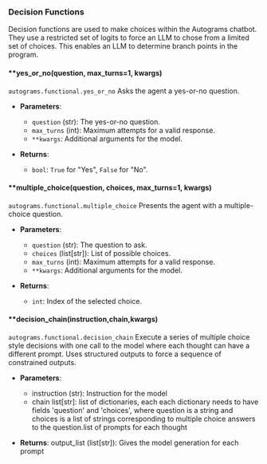 ### Decision Functions

Decision functions are used to make choices within the Autograms chatbot. They use a restricted set of logits to force an LLM to chose from a limited set of choices. This enables an LLM to determine branch points in the program. 

#### **yes_or_no(question, max_turns=1, **kwargs)**
`autograms.functional.yes_or_no`
Asks the agent a yes-or-no question.

- **Parameters**:
  - `question` (str): The yes-or-no question.
  - `max_turns` (int): Maximum attempts for a valid response.
  - `**kwargs`: Additional arguments for the model.

- **Returns**:
  - `bool`: `True` for "Yes", `False` for "No".

#### **multiple_choice(question, choices, max_turns=1, **kwargs)**
`autograms.functional.multiple_choice`
Presents the agent with a multiple-choice question.

- **Parameters**:
  - `question` (str): The question to ask.
  - `choices` (list[str]): List of possible choices.
  - `max_turns` (int): Maximum attempts for a valid response.
  - `**kwargs`: Additional arguments for the model.

- **Returns**:
  - `int`: Index of the selected choice.

#### **decision_chain(instruction,chain,**kwargs)**
`autograms.functional.decision_chain`
Execute a series of multiple choice style decisions with one call to the model where each thought can have a different prompt. Uses structured outputs to force a sequence of constrained outputs.
- **Parameters**:
   
  - instruction (str): Instruction for the model
  - chain list[str]: list of dictionaries, each each dictionary needs to have fields 'question' and 'choices', where question is a string and choices is a list of strings corresponding to multiple choice answers to the question.list of prompts for each thought
- **Returns**:
    output_list (list[str]): Gives the model generation for each prompt
